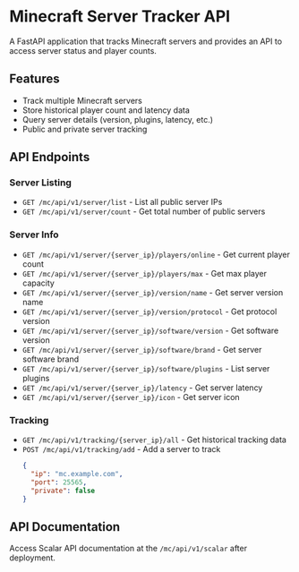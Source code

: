 # Minecraft Server Tracker API

A FastAPI application that tracks Minecraft servers and provides an API to access server status and player counts.

## Features

- Track multiple Minecraft servers
- Store historical player count and latency data
- Query server details (version, plugins, latency, etc.)
- Public and private server tracking

## API Endpoints

### Server Listing
- `GET /mc/api/v1/server/list` - List all public server IPs
- `GET /mc/api/v1/server/count` - Get total number of public servers

### Server Info
- `GET /mc/api/v1/server/{server_ip}/players/online` - Get current player count
- `GET /mc/api/v1/server/{server_ip}/players/max` - Get max player capacity
- `GET /mc/api/v1/server/{server_ip}/version/name` - Get server version name
- `GET /mc/api/v1/server/{server_ip}/version/protocol` - Get protocol version
- `GET /mc/api/v1/server/{server_ip}/software/version` - Get software version
- `GET /mc/api/v1/server/{server_ip}/software/brand` - Get server software brand
- `GET /mc/api/v1/server/{server_ip}/software/plugins` - List server plugins
- `GET /mc/api/v1/server/{server_ip}/latency` - Get server latency
- `GET /mc/api/v1/server/{server_ip}/icon` - Get server icon

### Tracking
- `GET /mc/api/v1/tracking/{server_ip}/all` - Get historical tracking data
- `POST /mc/api/v1/tracking/add` - Add a server to track
  ```json
  {
    "ip": "mc.example.com",
    "port": 25565,
    "private": false
  }
  ```

## API Documentation
Access Scalar API documentation at the `/mc/api/v1/scalar` after deployment.